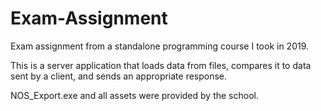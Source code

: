 # Exam-Assignment
Exam assignment from a standalone programming course I took in 2019.

This is a server application that loads data from files, compares it to data sent by a client, and sends an appropriate response. 

NOS_Export.exe and all assets were provided by the school.
